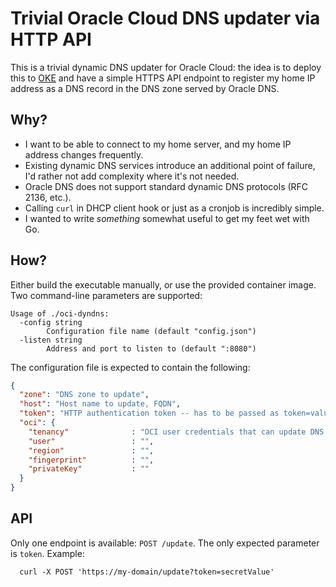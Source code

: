 # Trivial Oracle Cloud DNS updater via HTTP API

This is a trivial dynamic DNS updater for Oracle Cloud: the idea is to deploy this to [OKE](https://www.oracle.com/ca-en/cloud/cloud-native/container-engine-kubernetes/)
and have a simple HTTPS API endpoint to register my home IP address as a DNS record in the DNS zone served by Oracle DNS.

## Why?

* I want to be able to connect to my home server, and my home IP address changes frequently.
* Existing dynamic DNS services introduce an additional point of failure, I'd rather not add complexity where it's not needed.
* Oracle DNS does not support standard dynamic DNS protocols (RFC 2136, etc.).
* Calling `curl` in DHCP client hook or just as a cronjob is incredibly simple.
* I wanted to write _something_ somewhat useful to get my feet wet with Go.

## How?

Either build the executable manually, or use the provided container image. Two command-line parameters are supported:
```text
Usage of ./oci-dyndns:
  -config string
    	Configuration file name (default "config.json")
  -listen string
    	Address and port to listen to (default ":8080")
```

The configuration file is expected to contain the following:
```json
{
  "zone": "DNS zone to update",
  "host": "Host name to update, FQDN",
  "token": "HTTP authentication token -- has to be passed as token=value in the HTTP request",
  "oci": {
    "tenancy"              : "OCI user credentials that can update DNS records",
    "user"                 : "",
    "region"               : "",
    "fingerprint"          : "",
    "privateKey"           : ""
  }
}
```

## API 

Only one endpoint is available: `POST /update`. The only expected parameter is `token`. Example:
```shell
  curl -X POST 'https://my-domain/update?token=secretValue'
```

